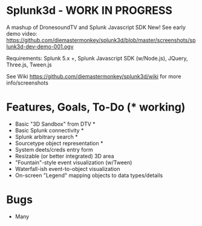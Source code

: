 # Splunk3d - WORK IN PROGRESS

A mashup of DronesoundTV and Splunk Javascript SDK
New! See early demo video: https://github.com/diemastermonkey/splunk3d/blob/master/screenshots/splunk3d-dev-demo-001.ogv

Requirements: Splunk 5.x +, Splunk Javascript SDK (w/Node.js), JQuery, Three.js, Tween.js

See Wiki https://github.com/diemastermonkey/splunk3d/wiki for more info/screenshots

# Features, Goals, To-Do (* working)
  - Basic "3D Sandbox" from DTV *
  - Basic Splunk connectivity *
  - Splunk arbitrary search *
  - Sourcetype object representation *
  - System deets/creds entry form
  - Resizable (or better integrated) 3D area
  - "Fountain"-style event visualization (w/Tween)
  - Waterfall-ish event-to-object visualization 
  - On-screen "Legend" mapping objects to data types/details

# Bugs
  - Many 
